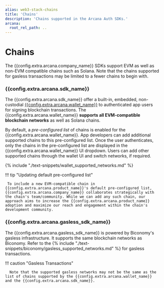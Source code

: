 ```yaml
---
alias: web3-stack-chains
title: 'Chains'
description: 'Chains supported in the Arcana Auth SDKs.'
arcana:
  root_rel_path: ..
---
```

  
# Chains

The {{config.extra.arcana.company_name}} SDKs support EVM as well as non-EVM compatible chains such as Solana. Note that the chains supported for gasless transactions may be limited to a fewer chains to begin with.

### {{config.extra.arcana.sdk_name}}

The {{config.extra.arcana.sdk_name}} offer a built-in, embedded, non-custodial [{{config.extra.arcana.wallet_name}}]({{page.meta.arcana.root_rel_path}}/concepts/anwallet/index.md) to authenticated app users for signing blockchain transactions. The {{config.extra.arcana.wallet_name}} **supports all EVM-compatible blockchain networks** as well as Solana chains.

By default, a *pre-configured list* of chains is enabled for the {{config.extra.arcana.wallet_name}}. App developers can add additional supported chains to this pre-configured list. Once the user authenticates, only the chains in the pre-configured list are displayed in the {{config.extra.arcana.wallet_name}} UI dropdown. Users can add other supported chains through the wallet UI and switch networks, if required.

{% include "./text-snippets/wallet_supported_networks.md" %}

!!! tip "Updating default pre-configured list"

     To include a new EVM-compatible chain in {{config.extra.arcana.product_name}}'s default pre-configured list, {{config.extra.arcana.company_name}} collaborates strategically with the chain's team/community. While we can add any such chain, our approach aims to increase the {{config.extra.arcana.product_name}} adoption and maximize our reach and engagement within the chain's development community.

### {{config.extra.arcana.gasless_sdk_name}}

The {{config.extra.arcana.gasless_sdk_name}} is powered by Biconomy's gasless infrastructure. It supports the same blockchain networks as Biconomy. Refer to the {% include "./text-snippets/biconomy/gasless_supported_networks.md" %} for gasless transactions. 
 
!!! caution "Gasless Transactions"
 
      Note that the supported gasless networks may not be the same as the list of chains supported by the {{config.extra.arcana.wallet_name}} and the {{config.extra.arcana.sdk_name}}.